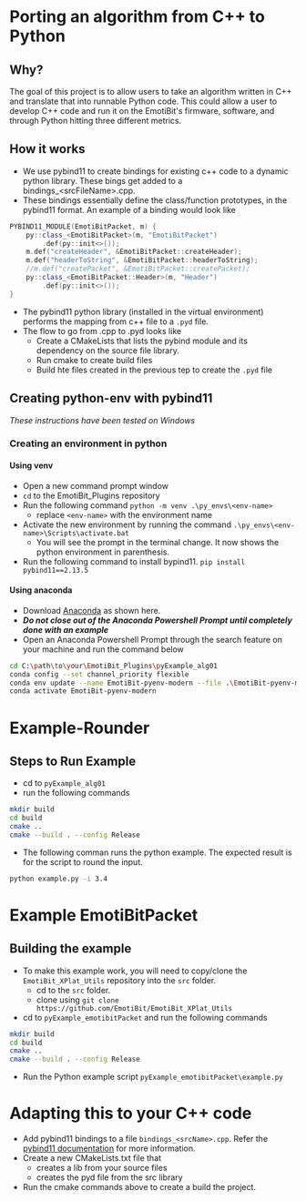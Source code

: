 # Porting an algorithm from C++ to Python

## Why?
The goal of this project is to allow users to take an algorithm written in C++ and translate that into runnable Python code.
This could allow a user to develop C++ code and run it on the EmotiBit's firmware, software, and through Python hitting three different metrics.

## How it works
- We use pybind11 to create bindings for existing c++ code to a dynamic python library. These bings get added to a bindings_\<srcFileName\>.cpp.
- These bindings essentially define the class/function prototypes, in the pybind11 format. An example of a binding would look like
```c++
PYBIND11_MODULE(EmotiBitPacket, m) {
	py::class_<EmotiBitPacket>(m, "EmotiBitPacket")
		.def(py::init<>());
	m.def("createHeader", &EmotiBitPacket::createHeader);
	m.def("headerToString", &EmotiBitPacket::headerToString);
	//m.def("createPacket", &EmotiBitPacket::createPacket); 
	py::class_<EmotiBitPacket::Header>(m, "Header")
		.def(py::init<>());
}
```
- The pybind11 python library (installed in the virtual environment) performs the mapping from c++ file to a `.pyd` file.
- The flow to go from .cpp to .pyd looks like
  - Create a CMakeLists that lists the pybind module and its dependency on the source file library.
  - Run cmake to create build files
  - Build hte files created in the previous tep to create the `.pyd` file


## Creating python-env with pybind11
_These instructions have been tested on Windows_

### Creating an environment in python
#### Using venv
- Open a new command prompt window
- `cd` to the EmotiBit_Plugins repository
- Run the following command `python -m venv .\py_envs\<env-name>`
  - replace `<env-name>` with the environment name
- Activate the new environment by running the command `.\py_envs\<env-name>\Scripts\activate.bat`
  - You will see the prompt in the terminal change. It now shows the python environment in parenthesis.
- Run the following command to install bypind11. `pip install pybind11==2.13.5`

#### Using anaconda
- Download [Anaconda](https://www.anaconda.com/download/) as shown here.
- ***Do not close out of the Anaconda Powershell Prompt until completely done with an example***
- Open an Anaconda Powershell Prompt through the search feature on your machine and run the command below
```bash
cd C:\path\to\your\EmotiBit_Plugins\pyExample_alg01
conda config --set channel_priority flexible
conda env update --name EmotiBit-pyenv-modern --file .\EmotiBit-pyenv-modern.yml
conda activate EmotiBit-pyenv-modern
```

# Example-Rounder 
## Steps to Run Example

- cd to `pyExample_alg01`
- run the following commands
```bash
mkdir build
cd build
cmake ..
cmake --build . --config Release
```
- The following comman runs the python example. The expected result is for the script to round the input.
```bash
python example.py -i 3.4
```

# Example EmotiBitPacket
## Building the example
- To make this example work, you will need to copy/clone the `EmotiBit_XPlat_Utils` repository into the `src` folder.
  - cd to the `src` folder.
  - clone using `git clone https://github.com/EmotiBit/EmotiBit_XPlat_Utils`
- cd to `pyExample_emotibitPacket` and run the following commands
```bash
mkdir build
cd build
cmake ..
cmake --build . --config Release
```
- Run the Python example script `pyExample_emotibitPacket\example.py` 

# Adapting this to your C++ code
- Add pybind11 bindings to a file `bindings_<srcName>.cpp`. Refer the [pybind11 documentation](https://pybind11.readthedocs.io/en/stable/basics.html) for more information.
- Create a new CMakeLists.txt file that
  - creates a lib from your source files
  - creates the pyd file from the src library
- Run the cmake commands above to create a build the project.

